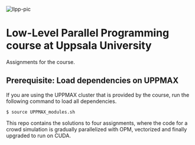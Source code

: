 ![llpp-pic](https://github.com/alko5923/Low-Level-Parallel-Programming/blob/main/llpp-pic.png)

# Low-Level Parallel Programming course at Uppsala University
Assignments for the course. 

## Prerequisite: Load dependencies on UPPMAX

If you are using the UPPMAX cluster that is provided by the course, run the
following command to load all dependencies.

```
$ source UPPMAX_modules.sh
```
This repo contains the solutions to four assignments, where the code for a crowd simulation is gradually parallelized with OPM, vectorized and finally upgraded to run on CUDA. 
